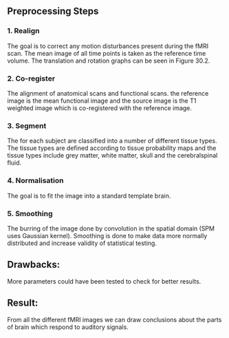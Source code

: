 ## Preprocessing Steps

### 1. Realign

The goal is to correct any motion disturbances present during the fMRI scan. The mean image of all time points is taken as the reference time volume. The translation and rotation graphs can be seen in Figure 30.2.

### 2. Co-register

The alignment of anatomical scans and functional scans. the reference image is the mean functional image and the source image is the T1 weighted image which is co-registered with the reference image.

### 3. Segment

The for each subject are classified into a number of different tissue types. The tissue types are defined according to tissue probability maps and the tissue types include grey matter, white matter, skull and the cerebralspinal fluid.

### 4. Normalisation

The goal is to fit the image into a standard template brain.

### 5. Smoothing

The burring of the image done by convolution in the spatial domain (SPM uses Gaussian kernel). Smoothing is done to make data more normally distributed and increase validity of statistical testing.

## Drawbacks:

More parameters could have been tested to check for better results.

## Result:

From all the different fMRI images we can draw conclusions about the parts of brain which respond to auditory signals.
